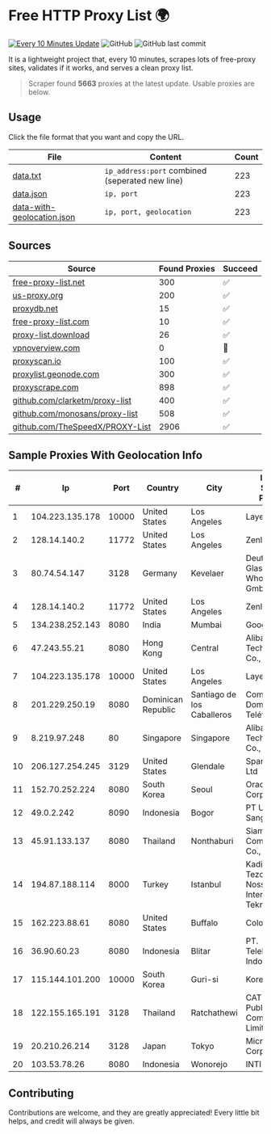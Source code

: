 
# Free HTTP Proxy List 🌍

[![Every 10 Minutes Update](https://github.com/mertguvencli/http-proxy-list/actions/workflows/main.yml/badge.svg?branch=main)](https://github.com/mertguvencli/http-proxy-list/actions/workflows/main.yml)
![GitHub](https://img.shields.io/github/license/mertguvencli/http-proxy-list)
![GitHub last commit](https://img.shields.io/github/last-commit/mertguvencli/http-proxy-list)

It is a lightweight project that, every 10 minutes, scrapes lots of free-proxy sites, validates if it works, and serves a clean proxy list.


> Scraper found **5663** proxies at the latest update. Usable proxies are below.

## Usage

Click the file format that you want and copy the URL.


|File|Content|Count|
|----|-------|-----|
|[data.txt](https://raw.githubusercontent.com/mertguvencli/http-proxy-list/main/proxy-list/data.txt)|`ip_address:port` combined (seperated new line)|223|
|[data.json](https://raw.githubusercontent.com/mertguvencli/http-proxy-list/main/proxy-list/data.json)|`ip, port`|223|
|[data-with-geolocation.json](https://raw.githubusercontent.com/mertguvencli/http-proxy-list/main/proxy-list/data-with-geolocation.json)|`ip, port, geolocation`|223|

## Sources

|Source|Found Proxies|Succeed|
|------|-------------|-------|
|[free-proxy-list.net](https://free-proxy-list.net)|300|✅|
|[us-proxy.org](https://www.us-proxy.org)|200|✅|
|[proxydb.net](http://proxydb.net)|15|✅|
|[free-proxy-list.com](https://free-proxy-list.com/?page=&port=&type%5B%5D=http&type%5B%5D=https&up_time=0&search=Search)|10|✅|
|[proxy-list.download](https://www.proxy-list.download/HTTP)|26|✅|
|[vpnoverview.com](https://vpnoverview.com/privacy/anonymous-browsing/free-proxy-servers)|0|🚫|
|[proxyscan.io](https://www.proxyscan.io)|100|✅|
|[proxylist.geonode.com](https://proxylist.geonode.com/api/proxy-list?limit=300&page=1&sort_by=lastChecked&sort_type=desc&protocols=http,https)|300|✅|
|[proxyscrape.com](https://api.proxyscrape.com/v2/?request=displayproxies&protocol=http&timeout=10000&country=all&ssl=all&anonymity=all)|898|✅|
|[github.com/clarketm/proxy-list](https://raw.githubusercontent.com/clarketm/proxy-list/master/proxy-list-raw.txt)|400|✅|
|[github.com/monosans/proxy-list](https://raw.githubusercontent.com/monosans/proxy-list/main/proxies/http.txt)|508|✅|
|[github.com/TheSpeedX/PROXY-List](https://raw.githubusercontent.com/TheSpeedX/PROXY-List/master/http.txt)|2906|✅|


## Sample Proxies With Geolocation Info

|#|Ip|Port|Country|City|Internet Service Provider|
|-|--|----|-------|----|-------------------------|
|1|104.223.135.178|10000|United States|Los Angeles|LayerHost|
|2|128.14.140.2|11772|United States|Los Angeles|Zenlayer Inc|
|3|80.74.54.147|3128|Germany|Kevelaer|Deutsche Glasfaser Wholesale GmbH|
|4|128.14.140.2|11772|United States|Los Angeles|Zenlayer Inc|
|5|134.238.252.143|8080|India|Mumbai|Google LLC|
|6|47.243.55.21|8080|Hong Kong|Central|Alibaba (US) Technology Co., Ltd.|
|7|104.223.135.178|10000|United States|Los Angeles|LayerHost|
|8|201.229.250.19|8080|Dominican Republic|Santiago de los Caballeros|Compañía Dominicana de Teléfonos S. A.|
|9|8.219.97.248|80|Singapore|Singapore|Alibaba (US) Technology Co., Ltd.|
|10|206.127.254.245|3129|United States|Glendale|Spartan Host Ltd|
|11|152.70.252.224|8080|South Korea|Seoul|Oracle Corporation|
|12|49.0.2.242|8090|Indonesia|Bogor|PT Usaha Adi Sanggoro|
|13|45.91.133.137|8080|Thailand|Nonthaburi|Siamdata Communication Co., ltd.|
|14|194.87.188.114|8000|Turkey|Istanbul|Kadir Huseyin Tezcan Nosspeed Internet Teknolojileri|
|15|162.223.88.61|8080|United States|Buffalo|ColoUp|
|16|36.90.60.23|8080|Indonesia|Blitar|PT. Telekomunikasi Indonesia|
|17|115.144.101.200|10000|South Korea|Guri-si|Korea Telecom|
|18|122.155.165.191|3128|Thailand|Ratchathewi|CAT Telecom Public Company Limited|
|19|20.210.26.214|3128|Japan|Tokyo|Microsoft Corporation|
|20|103.53.78.26|8080|Indonesia|Wonorejo|INTI|



## Contributing

Contributions are welcome, and they are greatly appreciated! Every
little bit helps, and credit will always be given.

